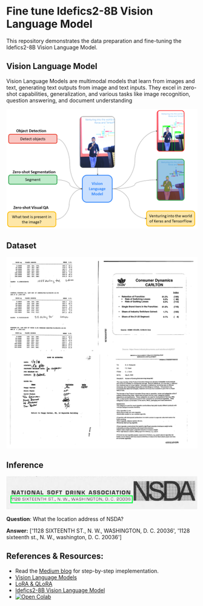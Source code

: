 # Fine tune Idefics2-8B Vision Language Model
This repository demonstrates the data preparation and fine-tuning the Idefics2-8B Vision Language Model.

## Vision Language Model
Vision Language Models are multimodal models that learn from images and text, generating text outputs from image and text inputs. They excel in zero-shot capabilities, generalization, and various tasks like image recognition, question answering, and document understanding

<img src="https://github.com/NSTiwari/Fine-tune-IDEFICS-Vision-Language-Model/blob/main/Vision%20Language%20Model.png">

## Dataset

<img src="https://github.com/NSTiwari/Fine-tune-IDEFICS-Vision-Language-Model/blob/main/dataset.png">

## Inference

<img src="https://github.com/NSTiwari/Fine-tune-IDEFICS-Vision-Language-Model/blob/main/test_data.png">

**Question**: What the location address of NSDA? 

**Answer:** ['1128 SIXTEENTH ST., N. W., WASHINGTON, D. C. 20036', '1128 sixteenth st., N. W., washington, D. C. 20036']

## References & Resources:

- Read the [Medium blog](https://medium.com/@tiwarinitin1999/ml-story-fine-tune-vision-language-model-on-custom-dataset-8e5f5dace7b1) for step-by-step imeplementation.
- [Vision Language Models](https://huggingface.co/blog/vlms)
- [LoRA & QLoRA](https://cloud.google.com/vertex-ai/generative-ai/docs/model-garden/lora-qlora)
- [Idefics2-8B Vision Language Model](https://huggingface.co/blog/idefics2)
- [![Open Colab](https://colab.research.google.com/assets/colab-badge.svg)](https://github.com/NSTiwari/Fine-tune-IDEFICS-Vision-Language-Model/blob/main/Fine_tune_IDEFICS_Vision_Language_Model.ipynb)

